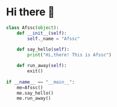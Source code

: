 # Hi there 👋

<!--
**Afssc/Afssc** is a ✨ _special_ ✨ repository because its `README.md` (this file) appears on your GitHub profile.

Here are some ideas to get you started:

- 🔭 I’m currently working on ...
- 🌱 I’m currently learning ...
- 👯 I’m looking to collaborate on ...
- 🤔 I’m looking for help with ...
- 💬 Ask me about ...
- 📫 How to reach me: ...
- 😄 Pronouns: ...
- ⚡ Fun fact: ...
-->

```python
class Afssc(object):
    def __init__(self):
        self._name = "Afssc"
    
    def say_hello(self):
        print("Hi,there! This is Afssc")

    def run_away(self):
        exit()
        
if __name__ == "__main__":
    me=Afssc()
    me.say_hello()
    me.run_away()
```
